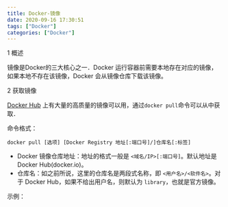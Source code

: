 ```yaml
---
title: Docker-镜像
date: 2020-09-16 17:30:51
tags: ["Docker"]
categories: ["Docker"]
---
```




1 概述

镜像是Docker的三大核心之一．Docker 运行容器前需要本地存在对应的镜像，如果本地不存在该镜像，Docker 会从镜像仓库下载该镜像。



2 获取镜像

 [Docker Hub](https://hub.docker.com/search?q=&type=image) 上有大量的高质量的镜像可以用，通过`docker pull`命令可以从中获取．

命令格式：

```
docker pull [选项] [Docker Registry 地址[:端口号]/]仓库名[:标签]
```

- Docker 镜像仓库地址：地址的格式一般是 `<域名/IP>[:端口号]`。默认地址是 Docker Hub(docker.io)。
- 仓库名：如之前所说，这里的仓库名是两段式名称，即 `<用户名>/<软件名>`。对于 Docker Hub，如果不给出用户名，则默认为 `library`，也就是官方镜像。



示例：

